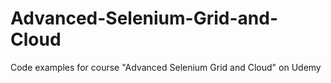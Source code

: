# Advanced-Selenium-Grid-and-Cloud
Code examples for course "Advanced Selenium Grid and Cloud" on Udemy
